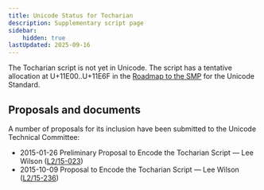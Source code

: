 ```yaml
---
title: Unicode Status for Tocharian
description: Supplementary script page
sidebar:
    hidden: true
lastUpdated: 2025-09-16
---
```


The Tocharian script is not yet in Unicode. The script has a tentative allocation at U+11E00..U+11E6F in the [Roadmap to the SMP](http://www.unicode.org/roadmaps/smp/) for the Unicode Standard.

## Proposals and documents

A number of proposals for its inclusion have been submitted to the Unicode Technical Committee:
- 2015-01-26 Preliminary Proposal to Encode the Tocharian Script — Lee Wilson ([L2/15-023](http://www.unicode.org/cgi-bin/GetMatchingDocs.pl?L2/15-023))
- 2015-10-09 Proposal to Encode the Tocharian Script — Lee Wilson ([L2/15-236](http://www.unicode.org/cgi-bin/GetMatchingDocs.pl?L2/15-236))
